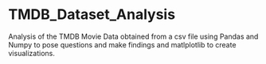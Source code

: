 # TMDB_Dataset_Analysis
Analysis of the TMDB Movie Data obtained from a csv file using Pandas and Numpy to pose questions and make findings and matlplotlib to create visualizations.
